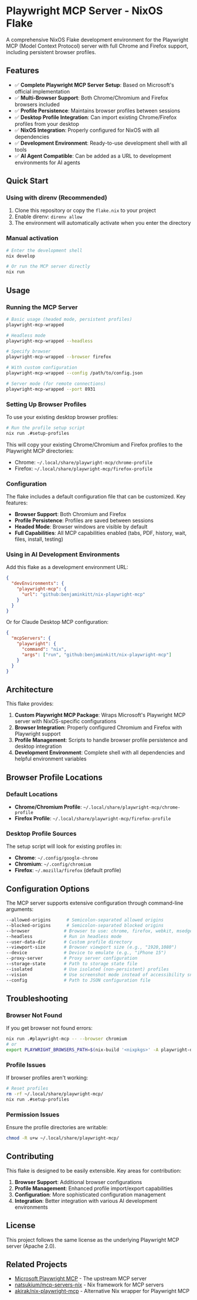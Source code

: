 # Playwright MCP Server - NixOS Flake

A comprehensive NixOS Flake development environment for the Playwright MCP (Model Context Protocol) server with full Chrome and Firefox support, including persistent browser profiles.

## Features

- ✅ **Complete Playwright MCP Server Setup**: Based on Microsoft's official implementation
- ✅ **Multi-Browser Support**: Both Chrome/Chromium and Firefox browsers included
- ✅ **Profile Persistence**: Maintains browser profiles between sessions
- ✅ **Desktop Profile Integration**: Can import existing Chrome/Firefox profiles from your desktop
- ✅ **NixOS Integration**: Properly configured for NixOS with all dependencies
- ✅ **Development Environment**: Ready-to-use development shell with all tools
- ✅ **AI Agent Compatible**: Can be added as a URL to development environments for AI agents

## Quick Start

### Using with direnv (Recommended)

1. Clone this repository or copy the `flake.nix` to your project
2. Enable direnv: `direnv allow`
3. The environment will automatically activate when you enter the directory

### Manual activation

```bash
# Enter the development shell
nix develop

# Or run the MCP server directly
nix run
```

## Usage

### Running the MCP Server

```bash
# Basic usage (headed mode, persistent profiles)
playwright-mcp-wrapped

# Headless mode
playwright-mcp-wrapped --headless

# Specify browser
playwright-mcp-wrapped --browser firefox

# With custom configuration
playwright-mcp-wrapped --config /path/to/config.json

# Server mode (for remote connections)
playwright-mcp-wrapped --port 8931
```

### Setting Up Browser Profiles

To use your existing desktop browser profiles:

```bash
# Run the profile setup script
nix run .#setup-profiles
```

This will copy your existing Chrome/Chromium and Firefox profiles to the Playwright MCP directories:
- Chrome: `~/.local/share/playwright-mcp/chrome-profile`
- Firefox: `~/.local/share/playwright-mcp/firefox-profile`

### Configuration

The flake includes a default configuration file that can be customized. Key features:

- **Browser Support**: Both Chromium and Firefox
- **Profile Persistence**: Profiles are saved between sessions
- **Headed Mode**: Browser windows are visible by default
- **Full Capabilities**: All MCP capabilities enabled (tabs, PDF, history, wait, files, install, testing)

### Using in AI Development Environments

Add this flake as a development environment URL:

```json
{
  "devEnvironments": {
    "playwright-mcp": {
      "url": "github:benjaminkitt/nix-playwright-mcp"
    }
  }
}
```

Or for Claude Desktop MCP configuration:

```json
{
  "mcpServers": {
    "playwright": {
      "command": "nix",
      "args": ["run", "github:benjaminkitt/nix-playwright-mcp"]
    }
  }
}
```

## Architecture

This flake provides:

1. **Custom Playwright MCP Package**: Wraps Microsoft's Playwright MCP server with NixOS-specific configurations
2. **Browser Integration**: Properly configured Chromium and Firefox with Playwright support
3. **Profile Management**: Scripts to handle browser profile persistence and desktop integration
4. **Development Environment**: Complete shell with all dependencies and helpful environment variables

## Browser Profile Locations

### Default Locations
- **Chrome/Chromium Profile**: `~/.local/share/playwright-mcp/chrome-profile`
- **Firefox Profile**: `~/.local/share/playwright-mcp/firefox-profile`

### Desktop Profile Sources
The setup script will look for existing profiles in:
- **Chrome**: `~/.config/google-chrome`
- **Chromium**: `~/.config/chromium`  
- **Firefox**: `~/.mozilla/firefox` (default profile)

## Configuration Options

The MCP server supports extensive configuration through command-line arguments:

```bash
--allowed-origins      # Semicolon-separated allowed origins
--blocked-origins      # Semicolon-separated blocked origins
--browser             # Browser to use: chrome, firefox, webkit, msedge
--headless            # Run in headless mode
--user-data-dir       # Custom profile directory
--viewport-size       # Browser viewport size (e.g., "1920,1080")
--device              # Device to emulate (e.g., "iPhone 15")
--proxy-server        # Proxy server configuration
--storage-state       # Path to storage state file
--isolated            # Use isolated (non-persistent) profiles
--vision              # Use screenshot mode instead of accessibility snapshots
--config              # Path to JSON configuration file
```

## Troubleshooting

### Browser Not Found
If you get browser not found errors:
```bash
nix run .#playwright-mcp -- --browser chromium
# or
export PLAYWRIGHT_BROWSERS_PATH=$(nix-build '<nixpkgs>' -A playwright-driver.browsers --no-out-link)
```

### Profile Issues
If browser profiles aren't working:
```bash
# Reset profiles
rm -rf ~/.local/share/playwright-mcp/
nix run .#setup-profiles
```

### Permission Issues
Ensure the profile directories are writable:
```bash
chmod -R u+w ~/.local/share/playwright-mcp/
```

## Contributing

This flake is designed to be easily extensible. Key areas for contribution:

1. **Browser Support**: Additional browser configurations
2. **Profile Management**: Enhanced profile import/export capabilities  
3. **Configuration**: More sophisticated configuration management
4. **Integration**: Better integration with various AI development environments

## License

This project follows the same license as the underlying Playwright MCP server (Apache 2.0).

## Related Projects

- [Microsoft Playwright MCP](https://github.com/microsoft/playwright-mcp) - The upstream MCP server
- [natsukium/mcp-servers-nix](https://github.com/natsukium/mcp-servers-nix) - Nix framework for MCP servers
- [akirak/nix-playwright-mcp](https://github.com/akirak/nix-playwright-mcp) - Alternative Nix wrapper for Playwright MCP
